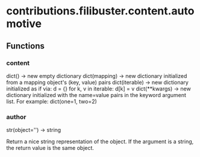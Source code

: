 # contributions.filibuster.content.automotive


## Functions

### content
dict() -> new empty dictionary
dict(mapping) -> new dictionary initialized from a mapping object's
(key, value) pairs
dict(iterable) -> new dictionary initialized as if via:
d = {}
for k, v in iterable:
d[k] = v
dict(**kwargs) -> new dictionary initialized with the name=value pairs
in the keyword argument list.  For example:  dict(one=1, two=2)
### __author__
str(object='') -> string

Return a nice string representation of the object.
If the argument is a string, the return value is the same object.
